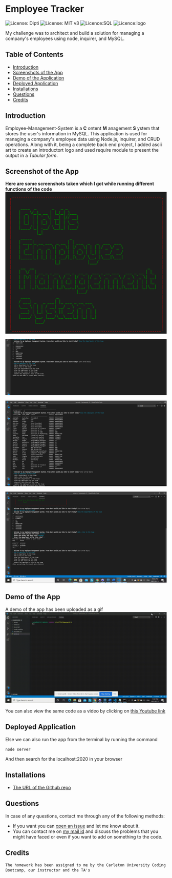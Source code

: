 # Employee Tracker
![License: Dipti](https://img.shields.io/badge/Coder-Dipti'sCode-yellow.svg)
![License: MIT v3](https://img.shields.io/badge/License-MIT-blue.svg)
![Licence:SQL](https://img.shields.io/badge/DB-MySql-green.svg)
![Licence:logo](https://img.shields.io/badge/Logo-ASCIIart-pink.svg)

My challenge was to architect and build a solution for managing a company's employees using node, inquirer, and MySQL.
## Table of Contents
* [Introduction](#introduction)
* [Screenshots of the App](#scr)
* [Demo of the Application](#demo)
* [Deployed Application](#web)
* [Installations](#installations)
* [Questions](#ques)
* [Credits](#credits)

 ## Introduction 
 Employee-Management-System is a __C__ ontent __M__ anagement __S__ ystem that stores the user's information in MySQL. This application is used for managing a company's employee data using Node.js, inquirer, and CRUD operations. Along with it, being a complete back end project, I added ascii art to create an introductort logo and used require module to present the output in a _Tabular form_.


 ## Screenshot of the App
 
 __Here are some screenshots taken which I got while running different functions of the code__
 ![image1](Assets/pic1.png)
 
 
  ![image2](Assets/pic2.png)
  
 
  ![image3](Assets/pic3.png)
  
  
  ![image4](Assets/pic4.png)
  
  
 
 ## Demo of the App
 A demo of the app has been uploaded as a gif
 ![image1](assets/Employee.gif)
 
 You can also view the same code as a video by clicking on [this Youtube link](https://www.youtube.com/watch?v=aktnRELpJv0)

 ## Deployed Application
 
 
 Else we can also run the app from the terminal by running the command
 
 ```
node server
```
And then search for the localhost:2020 in your browser
 

 
 ## Installations
   * [The URL of the Github repo](https://github.com/Dipti2021/NotesTaker_DR)
   

 ## Questions
In case of any questions, contact me through any of the following methods:
 * If you want you can [open an issue](https://github.com/Dipti2021/NotesTaker_DR/issues) and let me know about it.
 * You can contact me on [my  mail id](mailto:dipti.raina@gmail.com) and discuss the problems that you might have faced or even if you want to add on something to the code.


    
 ## Credits
    The homework has been assigned to me by the Carleton University Coding Bootcamp, our instructor and the TA's

